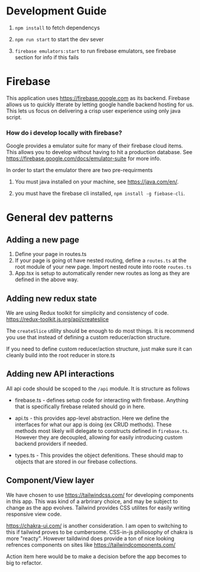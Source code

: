 # Development Guide

1. `npm install` to fetch dependencys

2. `npm run start` to start the dev sever

3. `firebase emulators:start` to run firebase emulators, see firebase section for info if this fails

# Firebase

This application uses https://firebase.google.com as its backend. Firebase allows us to quickly itterate
by letting google handle backend hosting for us. This lets us focus on delivering a crisp user experience
using only java script.

### How do i develop locally with firebase?

Google provides a emulator suite for many of their firebase cloud items. This allows you to develop without
having to hit a production database. See https://firebase.google.com/docs/emulator-suite for more info.

In order to start the emulator there are two pre-requirments

1. You must java installed on your machine, see https://java.com/en/.

2. you must have the firebase cli installed, `npm install -g fiebase-cli`.

# General dev patterns

## Adding a new page

1. Define your page in routes.ts
2. If your page is going ot have nested routing, define a `routes.ts` at the root module of your new page. Import nested route into roote `routes.ts`
3. App.tsx is setup to automatically render new routes as long as they are defined in the above way.

## Adding new redux state

We are using Redux toolkit for simplicity and consistency of code. https://redux-toolkit.js.org/api/createslice

The `createSlice` utility should be enough to do most things. It is recommend you use that instead of defining a custom reducer/action structure.

If you need to define custom reducer/action structure, just make sure it can cleanly build into the root reducer in store.ts

## Adding new API interactions

All api code should be scoped to the `/api` module. It is structure as follows

-   firebase.ts - defines setup code for interacting with firebase. Anything that is specifically firebase related should go in here.

-   api.ts - this provides app-level abstraction. Here we define the interfaces for what our app is doing (ex CRUD methods). These methods most likely will delegate to constructs defined in `firebase.ts`. However they are decoupled, allowing for easily introducing custom backend providers if needed.

-   types.ts - This provides the object defenitions. These should map to objects that are stored in our firebase collections.

## Component/View layer

We have chosen to use https://tailwindcss.com/ for developing components in this app. This was kind of a arbrirary choice, and may be subject to change as the app evolves. Tailwind provides CSS utilites for easily writing responsive view code.

https://chakra-ui.com/ is another consideration. I am open to switching to this if tailwind proves to be cumbersome. CSS-in-js philiosophy of chakra is more "reacty". However taildwind does provide a ton of nice looking refrences components on sites like https://tailwindcomponents.com/

Action item here would be to make a decision before the app becomes to big to refactor.
